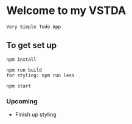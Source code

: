 # Welcome to my VSTDA
```
Very Simple Todo App
```

## To get set up
```
npm install
```
```
npm run build
for styling: npm run less
```
```
npm start
```
### Upcoming
* Finish up styling